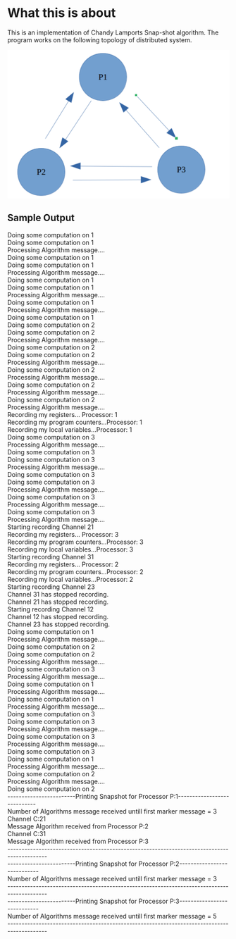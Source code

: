 <h1>What this is about </h1>

This is an implementation of Chandy Lamports Snap-shot algorithm.
The program works on the following topology of distributed system.

![alt text](https://github.com/svishrut93/Distributed-computing/blob/master/HM6%20Chandy%20Lamport%20-%20Snapshot/Topology.PNG)


<h2> Sample Output </h2>
Doing some computation on 1<br>
Doing some computation on 1<br>
Processing Algorithm message....<br>
Doing some computation on 1<br>
Doing some computation on 1<br>
Processing Algorithm message....<br>
Doing some computation on 1<br>
Doing some computation on 1<br>
Processing Algorithm message....<br>
Doing some computation on 1<br>
Processing Algorithm message....<br>
Doing some computation on 1<br>
Doing some computation on 2<br>
Doing some computation on 2<br>
Processing Algorithm message....<br>
Doing some computation on 2<br>
Doing some computation on 2<br>
Processing Algorithm message....<br>
Doing some computation on 2<br>
Processing Algorithm message....<br>
Doing some computation on 2<br>
Processing Algorithm message....<br>
Doing some computation on 2<br>
Processing Algorithm message....<br>
Recording my registers... Processor: 1<br>
Recording my program counters...Processor: 1<br>
Recording my local variables...Processor: 1<br>
Doing some computation on 3<br>
Processing Algorithm message....<br>
Doing some computation on 3<br>
Doing some computation on 3<br>
Processing Algorithm message....<br>
Doing some computation on 3<br>
Doing some computation on 3<br>
Processing Algorithm message....<br>
Doing some computation on 3<br>
Processing Algorithm message....<br>
Doing some computation on 3<br>
Processing Algorithm message....<br>
Starting recording Channel 21<br>
Recording my registers... Processor: 3<br>
Recording my program counters...Processor: 3<br>
Recording my local variables...Processor: 3<br>
Starting recording Channel 31<br>
Recording my registers... Processor: 2<br>
Recording my program counters...Processor: 2<br>
Recording my local variables...Processor: 2<br>
Starting recording Channel 23<br>
Channel 31 has stopped recording.<br>
Channel 21 has stopped recording.<br>
Starting recording Channel 12<br>
Channel 12 has stopped recording.<br>
Channel 23 has stopped recording.<br>
Doing some computation on 1<br>
Processing Algorithm message....<br>
Doing some computation on 2<br>
Doing some computation on 2<br>
Processing Algorithm message....<br>
Doing some computation on 3<br>
Processing Algorithm message....<br>
Doing some computation on 1<br>
Processing Algorithm message....<br>
Doing some computation on 1<br>
Processing Algorithm message....<br>
Doing some computation on 3<br>
Doing some computation on 3<br>
Processing Algorithm message....<br>
Doing some computation on 3<br>
Processing Algorithm message....<br>
Doing some computation on 3<br>
Doing some computation on 1<br>
Processing Algorithm message....<br>
Doing some computation on 2<br>
Processing Algorithm message....<br>
Doing some computation on 2<br>
------------------------Printing Snapshot for Processor P:1----------------------------<br>
Number of Algorithms message received untill first marker message = 3<br>
Channel C:21<br>
Message Algorithm received from Processor P:2<br>
Channel C:31<br>
Message Algorithm received from Processor P:3<br>
--------------------------------------------------------------------------------------------<br>
------------------------Printing Snapshot for Processor P:2----------------------------<br>
Number of Algorithms message received untill first marker message = 3<br>
--------------------------------------------------------------------------------------------<br>
------------------------Printing Snapshot for Processor P:3----------------------------<br>
Number of Algorithms message received untill first marker message = 5<br>
--------------------------------------------------------------------------------------------<br>
<br>
